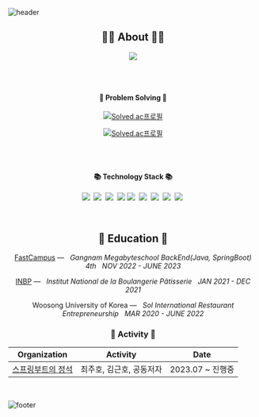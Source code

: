 ![header](https://capsule-render.vercel.app/api?type=slice&color=30A9DE&height=60&section=header)

<div align=center>
 <h2 align="center">👨‍💻 About 👨‍💻</h2>
 <p align="center">
  <a href="https://velog.io/@jaegeunsong_1997">
   <img src="https://img.shields.io/badge/Velog-white?style=for-the-badge&logo=Velog&logoColor=black" />
  </a>

<br>
</br>
  
</p>
<br>
<h4 align="center">🎲 Problem Solving 🎲</h4> 

[![Solved.ac프로필](http://mazassumnida.wtf/api/mini/generate_badge?boj=jijus0807)](https://solved.ac/jijus0807) 
 
[![Solved.ac프로필](http://mazassumnida.wtf/api/v2/generate_badge?boj=jijus0807)](https://solved.ac/jijus0807)



<br>
</br>

 
<h4 align="center">📚 Technology Stack 📚</h4> 
<p align="center">
  <img src="https://img.shields.io/badge/-JAVA-orange"/>&nbsp
  <img src="https://img.shields.io/badge/-Spring-yellow"/>&nbsp
  <img src="https://img.shields.io/badge/-SpringBoot-navy"/>&nbsp
  <img src="https://img.shields.io/badge/-JPA-blue"/>
  <img src="https://img.shields.io/badge/-Python-yellow"/>&nbsp
  <img src="https://img.shields.io/badge/-AWS-black"/>&nbsp
  <img src="https://img.shields.io/badge/-RestDoc-navy"/>&nbsp
  <img src="https://img.shields.io/badge/-MySQL-blue"/>&nbsp
  <img src="https://img.shields.io/badge/-Sentry-gray"/>&nbsp
 </p>



</div>
<div align="center">
<br>
<h2 align="center">🏫 Education 🏫</h2>
<p align="center">
 
[FastCampus](https://fastcampus.co.kr/b2g_MegabyteSchool_backend) — &nbsp; <em> Gangnam Megabyteschool BackEnd(Java, SpringBoot) 4th &nbsp;   NOV  2022 - JUNE  2023</em>
 
[INBP](https://inbp.wsi.ac.kr:446/main/index.jsp) — &nbsp; <em> Institut National de la Boulangerie Pâtisserie &nbsp;   JAN  2021 - DEC  2021</em>
 
Woosong University of Korea —  &nbsp; <em>Sol International Restaurant Entrepreneurship &nbsp;   MAR  2020 - JUNE 2022</em>

</p>   


 <h3 align="center"> 🧩 Activity 🧩</h3>

|Organization|Activity|Date|
|:---:|:---:|:---:|
|[스프링부트의 정석](https://velog.io/@jaegeunsong_1997/series/%EC%8A%A4%ED%94%84%EB%A7%81%EB%B6%80%ED%8A%B8%EC%9D%98-%EC%A0%95%EC%84%9D)|최주호, 김근호, 공동저자|2023.07 ~ 진행중|


<br>
 
</div>

<!--
**vividswan/vividswan** is a ✨ _special_ ✨ repository because its `README.md` (this file) appears on your GitHub profile.

Here are some ideas to get you started:

- 🔭 I’m currently working on …
- 🌱 I’m currently learning …
- 👯 I’m looking to collaborate on …
- 🤔 I’m looking for help with …
- 💬 Ask me about …
- 📫 How to reach me: …
- 😄 Pronouns: …
- ⚡ Fun fact: …
-->

![footer](https://capsule-render.vercel.app/api?type=slice&color=EFDC05&height=40&section=footer)
